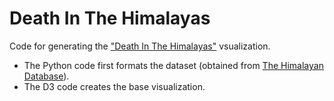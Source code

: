# Death In The Himalayas

Code for generating the ["Death In The Himalayas"](https://www.karlahernandez.com/art-w-code/death-in-the-himalayas) vsualization.

- The Python code first formats the dataset (obtained from [The Himalayan Database](himalayandatabase.com)).
- The D3 code creates the base visualization.
  

